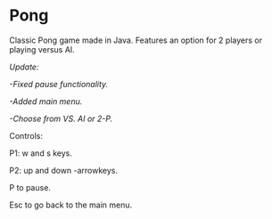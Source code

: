 # Pong
Classic Pong game made in Java. Features an option for 2 players or playing versus AI.

*Update:*

*-Fixed pause functionality.*

*-Added main menu.*

*-Choose from VS. AI or 2-P.*



Controls:

P1: w and s keys.

P2: up and down -arrowkeys.

P to pause.

Esc to go back to the main menu.

